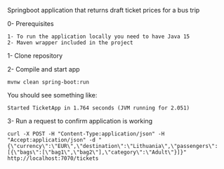 Springboot application that returns draft ticket prices for a bus trip

0- Prerequisites
```
1- To run the application locally you need to have Java 15
2- Maven wrapper included in the project
```
1- Clone repository

2- Compile and start app
```
mvnw clean spring-boot:run
```
You should see something like:
```
Started TicketApp in 1.764 seconds (JVM running for 2.051)
```
3- Run a request to confirm application is working
```
curl -X POST -H "Content-Type:application/json" -H "Accept:application/json" -d "{\"currency\":\"EUR\",\"destination\":\"Lithuania\",\"passengers\":[{\"bags\":[\"bag1\",\"bag2\"],\"category\":\"Adult\"}]}" http://localhost:7070/tickets

```
